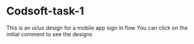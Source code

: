 # Codsoft-task-1
This is an ui/ux design for a mobile app sign in flow
You can click on the initial comment to see the designs
